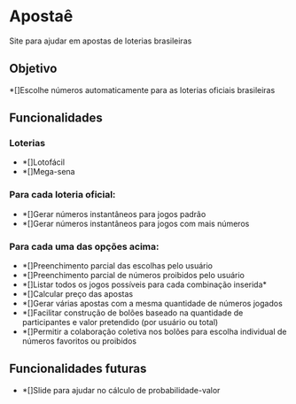 # Apostaê

Site para ajudar em apostas de loterias brasileiras

## Objetivo

*[]Escolhe números automaticamente para as loterias oficiais brasileiras

## Funcionalidades

### Loterias

+   *[]Lotofácil
+   *[]Mega-sena

### Para cada loteria oficial:

+   *[]Gerar números instantâneos para jogos padrão
+   *[]Gerar números instantâneos para jogos com mais números

### Para cada uma das opções acima:

+   *[]Preenchimento parcial das escolhas pelo usuário
+   *[]Preenchimento parcial de números proibidos pelo usuário
+   *[]Listar todos os jogos possíveis para cada combinação inserida\*
+   *[]Calcular preço das apostas
+   *[]Gerar várias apostas com a mesma quantidade de números jogados
+   *[]Facilitar construção de bolões baseado na quantidade de participantes e valor pretendido (por usuário ou total)
+   *[]Permitir a colaboração coletiva nos bolões para escolha individual de números favoritos ou proibidos

## Funcionalidades futuras
+   *[]Slide para ajudar no cálculo de probabilidade-valor
